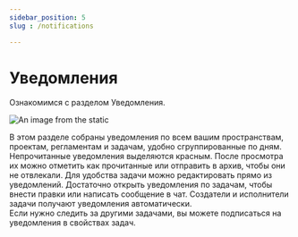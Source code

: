```yaml
---
sidebar_position: 5
slug : /notifications

---
```


# Уведомления

Ознакомимся с разделом Уведомления.

![An image from the static](/img/notifications.gif)


В этом разделе собраны уведомления по всем вашим пространствам, проектам, регламентам и задачам, удобно сгруппированные по дням. Непрочитанные уведомления выделяются красным. После просмотра их можно отметить как прочитанные или отправить в архив, чтобы они не отвлекали. Для удобства задачи можно редактировать прямо из уведомлений. Достаточно открыть уведомления по задачам, чтобы внести правки или написать сообщение в чат. Создатели и исполнители задачи получают уведомления автоматически.  
Если нужно следить за другими задачами, вы можете подписаться на уведомления в свойствах задач. 